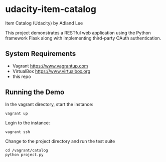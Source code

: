 # udacity-item-catalog
Item Catalog (Udacity)
by Adland Lee

This project demonstrates a RESTful web application using the Python framework Flask along with implementing third-party OAuth authentication.


## System Requirements

* Vagrant https://www.vagrantup.com
* VirtualBox https://www.virtualbox.org
* this repo


## Running the Demo

In the vagrant directory, start the instance:

    vagrant up

Login to the instance:

    vagrant ssh

Change to the project directory and run the test suite

    cd /vagrant/catalog
    python project.py